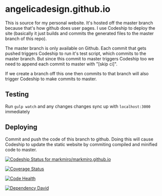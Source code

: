 angelicadesign.github.io
==================
This is source for my personal website.
It's hosted off the master branch because that's how github does user pages.
I use Codeship to deploy the site (basically it just builds and commits the generated files to the master branch of this repo).

The master branch is only available on Github. Each commit that gets pushed triggers Codeship to run it's test script, which commits to the master branch. But since this commit to master triggers Codeship too we need to append each commit to master with "[skip ci]".

If we create a branch off this one then commits to that branch will also trigger Codeship to make commits to master.

## Testing
Run `gulp watch` and any changes changes sync up with `localhost:3000` immediately

## Deploying
Commit and push the code of this branch to github. Doing this will cause Codeship to update the static website by commiting compiled and minified code to master.

[![Codeship Status for markmiro/markmiro.github.io](https://codeship.io/projects/2bb454e0-1ecb-0132-0c4f-7a12a542bc63/status)](https://codeship.io/projects/35572)

[![Coverage Status](https://coveralls.io/repos/markmiro/markmiro.github.io/badge.png)](https://coveralls.io/r/markmiro/markmiro.github.io)

[![Code Health](https://landscape.io/github/markmiro/markmiro.github.io/master/landscape.png)](https://landscape.io/github/markmiro/markmiro.github.io/master)

[![Dependency David](https://david-dm.org/markmiro/markmiro.github.io.png)](https://github.com/markmiro/markmiro.github.io)
